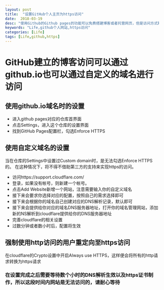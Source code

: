```yaml
---
layout: post
title:  "设置GitHub个人主页为https访问"
date:  2018-03-19
desc: "使用Github的Github pages的功能可以免费搭建博客或者托管网页，但是访问方式默认是http的，如果需要使用安全的https进行访问，则需要进行相应的设置"
keywords: "Life,github个人网站,https访问"
categories: [Life]
tags: [Life,github,https]
---
```

# GitHub建立的博客访问可以通过github.io也可以通过自定义的域名进行访问

## 使用github.io域名时的设置

* 进入github pages对应的仓库首界面
* 点击Settings，进入这个仓库的设置界面
* 找到GitHub Pages配置栏，勾选Enforce HTTPS

## 使用自定义域名的设置
当在仓库的Settings中设置过Custom domain时，是无法勾选Enforce HTTPS的。 在这种情况下，将不得不借助第三方的支持来实现https的访问。

* 访问https://support.cloudflare.com/
* 登录，如果没有帐号，则新建一个帐号。
* 点击Add Website新增一个网站，注意需要输入你的自定义域名
* 接下来会要求你选择对应的配置，按照自己的需求选择即可
* 接下来会根据你的域名自己创建对应的DNS解析记录，默认即可
* 接下来会提供给你对应的域名DNS服务器地址，打开你的域名管理网站，添加新的NS解析到cloudflare提供给你的DNS服务器地址
* 完善cloudflare的相关设置
* 过数分钟或者数小时后，配置将生效

## 强制使用http访问的用户重定向至https访问
在cloudflare的Crypto设置中开启Always use HTTPS，这样便会将所有的http请求转换为https请求

### 在设置完成之后需要等待数个小时的DNS解析生效以及https证书制作，所以这段时间内网站是无法访问的，请耐心等待